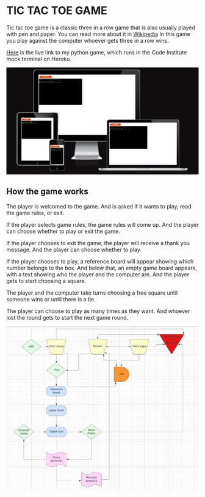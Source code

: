 # TIC TAC TOE GAME

Tic tac toe game is a classic three in a row game that is also usually played with pen and paper.
You can read more about it in [Wikipedia](https://en.wikipedia.org/wiki/Tic-tac-toe)
In this game you play against the computer whoever gets three in a row wins. 

[Here](https://tic-tac-toe-game-python.herokuapp.com/?fbclid=IwAR3vCA1AoyU9nDad_jioKuAjqZCTV-8yYd-x1KAHFBb_rFpIQXLTJNcUSK0) is the live link to my python game, which runs in the Code Institute mock terminal on Heroku.

![The responsive appearance of the game](assets/screenshot-amiresponsive.jpg)

## How the game works

The player is welcomed to the game. And is asked if it wants to play, read the game rules, or exit.

If the player selects game rules, the game rules will come up. And the player can choose whether to play or exit the game.

If the player chooses to exit the game, the player will receive a thank you message. And the player can choose whether to play.

If the player chooses to play, a reference board will appear showing which number belongs to the box. And below that, an empty game board appears, with a text showing who the player and the computer are. And the player gets to start choosing a square.

The player and the computer take turns choosing a free square until someone wins or until there is a tie.

The player can choose to play as many times as they want. And whoever lost the round gets to start the next game round.

![user flow chart](assets/screenshot-userflow.jpg)


